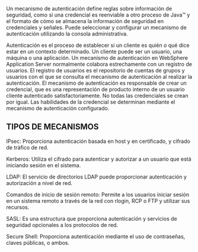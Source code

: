 Un mecanismo de autenticación define reglas sobre información de seguridad, como si una credencial es reenviable a otro 
proceso de Java™ y el formato de cómo se almacena la información de seguridad en credenciales y señales. Puede seleccionar 
y configurar un mecanismo de autenticación utilizando la consola administrativa.

Autenticación es el proceso de establecer si un cliente es quién o qué dice estar en un contexto determinado. Un cliente 
puede ser un usuario, una máquina o una aplicación. Un mecanismo de autenticación en WebSphere Application Server normalmente
colabora estrechamente con un registro de usuarios. El registro de usuarios es el repositorio de cuentas de grupos y usuarios 
con el que se consulta el mecanismo de autenticación al realizar la autenticación. El mecanismo de autenticación es responsable
de crear un credencial, que es una representación de producto interno de un usuario cliente autenticado satisfactoriamente.
No todas las credenciales se crean por igual. Las habilidades de la credencial se determinan mediante el mecanismo de autenticación configurado.

## **TIPOS DE MECANISMOS**
IPsec: Proporciona autenticación basada en host y en certificado, y cifrado de tráfico de red.

Kerberos: Utiliza el cifrado para autenticar y autorizar a un usuario que está iniciando sesión en el sistema.

LDAP: El servicio de directorios LDAP puede proporcionar autenticación y autorización a nivel de red.

Comandos de inicio de sesión remoto: Permite a los usuarios iniciar sesión en un sistema remoto a través de la red con rlogin, RCP o FTP y utilizar sus recursos.

SASL: Es una estructura que proporciona autenticación y servicios de seguridad opcionales a los protocolos de red.

Secure Shell: Proporciona autenticación mediante el uso de contraseñas, claves públicas, o ambos.
